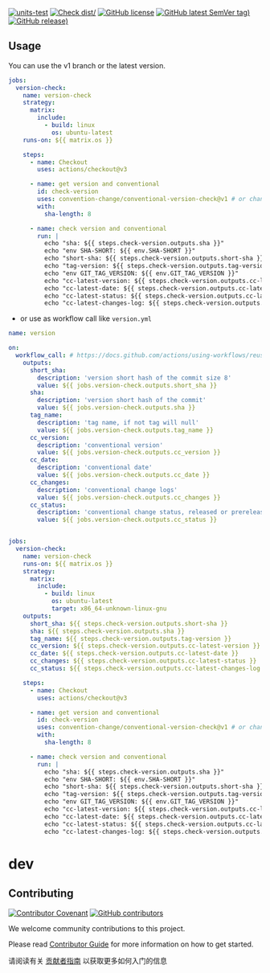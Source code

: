 [![units-test](https://github.com/convention-change/conventional-version-check/actions/workflows/test.yml/badge.svg)](https://github.com/convention-change/conventional-version-check/actions/workflows/test.yml)
[![Check dist/](https://github.com/convention-change/conventional-version-check/actions/workflows/check-dist.yml/badge.svg)](https://github.com/convention-change/conventional-version-check/actions/workflows/check-dist.yml)
[![GitHub license](https://img.shields.io/github/license/convention-change/conventional-version-check)](https://github.com/convention-change/conventional-version-check)
[![GitHub latest SemVer tag)](https://img.shields.io/github/v/tag/convention-change/conventional-version-check)](https://github.com/convention-change/conventional-version-check/tags)
[![GitHub release)](https://img.shields.io/github/v/release/convention-change/conventional-version-check)](https://github.com/convention-change/conventional-version-check/releases)

## Usage

You can use the v1 branch or the latest version.

```yaml
jobs:
  version-check:
    name: version-check
    strategy:
      matrix:
        include:
          - build: linux
            os: ubuntu-latest
    runs-on: ${{ matrix.os }}

    steps:
      - name: Checkout
        uses: actions/checkout@v3

      - name: get version and conventional
        id: check-version
        uses: convention-change/conventional-version-check@v1 # or change to latest version
        with:
          sha-length: 8

      - name: check version and conventional
        run: |
          echo "sha: ${{ steps.check-version.outputs.sha }}"
          echo "env SHA-SHORT: ${{ env.SHA-SHORT }}"
          echo "short-sha: ${{ steps.check-version.outputs.short-sha }}"
          echo "tag-version: ${{ steps.check-version.outputs.tag-version }}"
          echo "env GIT_TAG_VERSION: ${{ env.GIT_TAG_VERSION }}"
          echo "cc-latest-version: ${{ steps.check-version.outputs.cc-latest-version }}"
          echo "cc-latest-date: ${{ steps.check-version.outputs.cc-latest-date }}"
          echo "cc-latest-status: ${{ steps.check-version.outputs.cc-latest-status }}"
          echo "cc-latest-changes-log: ${{ steps.check-version.outputs.cc-latest-changes-log }}"
```

- or use as workflow call like `version.yml`

```yaml
name: version

on:
  workflow_call: # https://docs.github.com/actions/using-workflows/reusing-workflows#using-inputs-and-secrets-in-a-reusable-workflow
    outputs:
      short_sha:
        description: 'version short hash of the commit size 8'
        value: ${{ jobs.version-check.outputs.short_sha }}
      sha:
        description: 'version short hash of the commit'
        value: ${{ jobs.version-check.outputs.sha }}
      tag_name:
        description: 'tag name, if not tag will null'
        value: ${{ jobs.version-check.outputs.tag_name }}
      cc_version:
        description: 'conventional version'
        value: ${{ jobs.version-check.outputs.cc_version }}
      cc_date:
        description: 'conventional date'
        value: ${{ jobs.version-check.outputs.cc_date }}
      cc_changes:
        description: 'conventional change logs'
        value: ${{ jobs.version-check.outputs.cc_changes }}
      cc_status:
        description: 'conventional change status, released or prereleased'
        value: ${{ jobs.version-check.outputs.cc_status }}


jobs:
  version-check:
    name: version-check
    runs-on: ${{ matrix.os }}
    strategy:
      matrix:
        include:
          - build: linux
            os: ubuntu-latest
            target: x86_64-unknown-linux-gnu
    outputs:
      short_sha: ${{ steps.check-version.outputs.short-sha }}
      sha: ${{ steps.check-version.outputs.sha }}
      tag_name: ${{ steps.check-version.outputs.tag-version }}
      cc_version: ${{ steps.check-version.outputs.cc-latest-version }}
      cc_date: ${{ steps.check-version.outputs.cc-latest-date }}
      cc_changes: ${{ steps.check-version.outputs.cc-latest-status }}
      cc_status: ${{ steps.check-version.outputs.cc-latest-changes-log }}

    steps:
      - name: Checkout
        uses: actions/checkout@v3

      - name: get version and conventional
        id: check-version
        uses: convention-change/conventional-version-check@v1 # or change to latest version
        with:
          sha-length: 8

      - name: check version and conventional
        run: |
          echo "sha: ${{ steps.check-version.outputs.sha }}"
          echo "env SHA-SHORT: ${{ env.SHA-SHORT }}"
          echo "short-sha: ${{ steps.check-version.outputs.short-sha }}"
          echo "tag-version: ${{ steps.check-version.outputs.tag-version }}"
          echo "env GIT_TAG_VERSION: ${{ env.GIT_TAG_VERSION }}"
          echo "cc-latest-version: ${{ steps.check-version.outputs.cc-latest-version }}"
          echo "cc-latest-date: ${{ steps.check-version.outputs.cc-latest-date }}"
          echo "cc-latest-status: ${{ steps.check-version.outputs.cc-latest-status }}"
          echo "cc-latest-changes-log: ${{ steps.check-version.outputs.cc-latest-changes-log }}"
```

# dev

## Contributing

[![Contributor Covenant](https://img.shields.io/badge/contributor%20covenant-v1.4-ff69b4.svg)](.github/CONTRIBUTING_DOC/CODE_OF_CONDUCT.md)
[![GitHub contributors](https://img.shields.io/github/contributors/convention-change/conventional-version-check)](https://github.com/convention-change/conventional-version-check/graphs/contributors)

We welcome community contributions to this project.

Please read [Contributor Guide](.github/CONTRIBUTING_DOC/CONTRIBUTING.md) for more information on how to get started.

请阅读有关 [贡献者指南](.github/CONTRIBUTING_DOC/zh-CN/CONTRIBUTING.md) 以获取更多如何入门的信息
